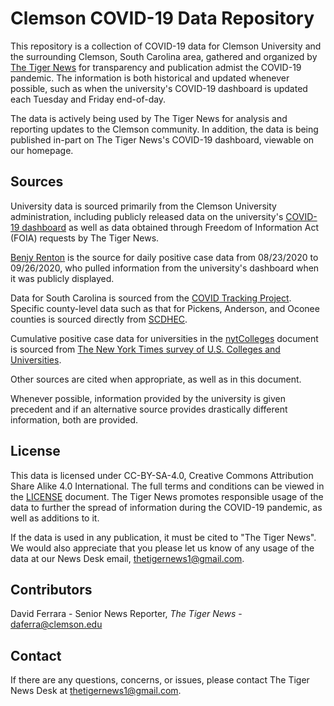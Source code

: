 # Clemson COVID-19 Data Repository

This repository is a collection of COVID-19 data for Clemson University and the surrounding Clemson, South Carolina area, gathered and organized by [The Tiger News](http://www.thetigercu.com) for transparency and publication admist the COVID-19 pandemic. The information is both historical and updated whenever possible, such as when the university's COVID-19 dashboard is updated each Tuesday and Friday end-of-day.

The data is actively being used by The Tiger News for analysis and reporting updates to the Clemson community. In addition, the data is being published in-part on The Tiger News's COVID-19 dashboard, viewable on our homepage.

## Sources

University data is sourced primarily from the Clemson University administration, including publicly released data on the university's [COVID-19 dashboard](https://www.clemson.edu/covid-19/testing/dashboard.html) as well as data obtained through Freedom of Information Act (FOIA) requests by The Tiger News.

[Benjy Renton](https://twitter.com/bhrenton) is the source for daily positive case data from 08/23/2020 to 09/26/2020, who pulled information from the university's dashboard when it was publicly displayed.

Data for South Carolina is sourced from the [COVID Tracking Project](https://covidtracking.com/data/state/south-carolina#summary-charts). Specific county-level data such as that for Pickens, Anderson, and Oconee counties is sourced directly from [SCDHEC](https://scdhec.gov/covid19/south-carolina-county-level-data-covid-19).

Cumulative positive case data for universities in the [nytColleges](nytColleges.csv) document is sourced from [The New York Times survey of U.S. Colleges and Universities](https://github.com/nytimes/covid-19-data/tree/master/colleges).

Other sources are cited when appropriate, as well as in this document.

Whenever possible, information provided by the university is given precedent and if an alternative source provides drastically different information, both are provided.

## License

This data is licensed under CC-BY-SA-4.0, Creative Commons Attribution Share Alike 4.0 International. The full terms and conditions can be viewed in the [LICENSE](LICENSE) document. The Tiger News promotes responsible usage of the data to further the spread of information during the COVID-19 pandemic, as well as additions to it.

If the data is used in any publication, it must be cited to "The Tiger News". We would also appreciate that you please let us know of any usage of the data at our News Desk email, thetigernews1@gmail.com.

## Contributors

David Ferrara - Senior News Reporter, _The Tiger News_ - daferra@clemson.edu

## Contact

If there are any questions, concerns, or issues, please contact The Tiger News Desk at thetigernews1@gmail.com.
